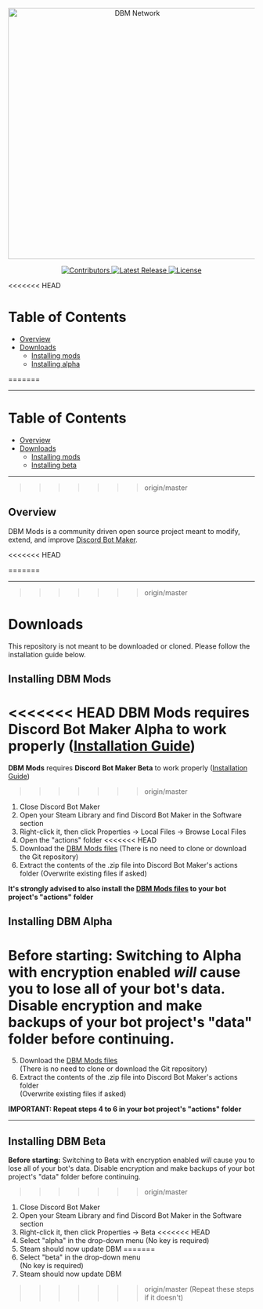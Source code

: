 <p align="center">
  <a title="DBM Network" href="https://discord.gg/3QxkZPK" target="_blank">
    <img src="https://i.imgur.com/U8Z1SPh.png" width="512" alt="DBM Network" />
  </a>
</p>
<p align="center">
  <a title="Contributors" href="https://github.com/dbm-network/mods/contributors" target="_blank">
    <img src="https://img.shields.io/github/contributors/dbm-network/mods.svg?style=flat-square" alt="Contributors" />
  </a>
  <a title="Release" href="https://github.com/dbm-network/mods/releases" target="_blank">
    <img src="https://img.shields.io/github/release/dbm-network/mods.svg?style=flat-square" alt="Latest Release" />
  </a>
  <a title="License" href="https://github.com/dbm-network/mods/blob/master/LICENSE.md" target="_blank">
    <img src="https://img.shields.io/github/license/dbm-network/mods.svg?style=flat-square" alt="License" />
  </a>
</p>

<<<<<<< HEAD

# Table of Contents

- [Overview](#overview)
- [Downloads](#downloads)
  - [Installing mods](#installing-dbm-mods)
  - [Installing alpha](#installing-dbm-alpha)

=======
** **


# Table of Contents

- [Overview](#overview)
- [Downloads](#downloads)
  - [Installing mods](#installing-dbm-mods)
  - [Installing beta](#installing-dbm-beta)
** **
>>>>>>> origin/master

## Overview

DBM Mods is a community driven open source project meant to modify, extend, and improve [Discord Bot Maker](https://store.steampowered.com/app/682130/Discord_Bot_Maker/).

<<<<<<< HEAD

=======
** **
>>>>>>> origin/master
# Downloads

This repository is not meant to be downloaded or cloned. Please follow the installation guide below.

## Installing DBM Mods

<<<<<<< HEAD
**DBM Mods** requires **Discord Bot Maker Alpha** to work properly ([Installation Guide](#installing-dbm-alpha))
=======
**DBM Mods** requires **Discord Bot Maker Beta** to work properly ([Installation Guide](#installing-dbm-beta))  
>>>>>>> origin/master

1.  Close Discord Bot Maker
2.  Open your Steam Library and find Discord Bot Maker in the Software section
3.  Right-click it, then click Properties → Local Files → Browse Local Files
4.  Open the "actions" folder
<<<<<<< HEAD
5.  Download the [DBM Mods files](https://dbm-network.github.io/download-git/#/home?url=https://github.com/dbm-network/mods/tree/alpha/actions)
    (There is no need to clone or download the Git repository)
6.  Extract the contents of the .zip file into Discord Bot Maker's actions folder
    (Overwrite existing files if asked)

**It's strongly advised to also install the [DBM Mods files](https://dbm-network.github.io/download-git/#/home?url=https://github.com/dbm-network/mods/tree/alpha/actions) to your bot project's "actions" folder**


## Installing DBM Alpha

**Before starting:** Switching to Alpha with encryption enabled _will_ cause you to lose all of your bot's data. Disable encryption and make backups of your bot project's "data" folder before continuing.
=======
5.  Download the [DBM Mods files](https://dbm-network.github.io/download-git/#/home?url=https://github.com/dbm-network/mods/tree/master/actions)  
    (There is no need to clone or download the Git repository)
6.  Extract the contents of the .zip file into Discord Bot Maker's actions folder  
    (Overwrite existing files if asked)

**IMPORTANT: Repeat steps 4 to 6 in your bot project's "actions" folder**  

** **

## Installing DBM Beta

**Before starting:** Switching to Beta with encryption enabled _will_ cause you to lose all of your bot's data. Disable encryption and make backups of your bot project's "data" folder before continuing.
>>>>>>> origin/master

1.  Close Discord Bot Maker
2.  Open your Steam Library and find Discord Bot Maker in the Software section
3.  Right-click it, then click Properties → Beta
<<<<<<< HEAD
4.  Select "alpha" in the drop-down menu
    (No key is required)
5.  Steam should now update DBM
=======
4.  Select "beta" in the drop-down menu  
    (No key is required)
5.  Steam should now update DBM  
>>>>>>> origin/master
    (Repeat these steps if it doesn't)

